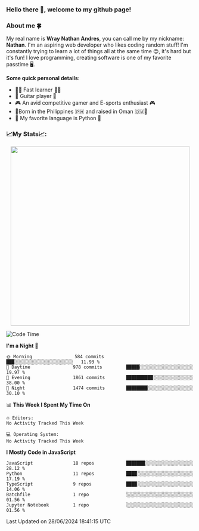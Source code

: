 ### **Hello there 👋, welcome to my github page!**

### **About me 🍀**

My real name is **Wray Nathan Andres**, you can call me by my nickname: **Nathan**. I'm an aspiring web developer who likes coding random stuff! I'm constantly trying to learn a lot of things all at the same time 😊, it's hard but it's fun! I love programming, creating software is one of my favorite passtime 🖥️.

<!-- <img src="https://pbs.twimg.com/media/FYEVH6GaAAE064l?format=jpg&name=medium" width="425" height="215" align="right" /> -->

**Some quick personal details**:

- 🚗💨 Fast learner 🚗💨
- 🎸 Guitar player 🎸
- 🎮 An avid competitive gamer and E-sports enthusiast 🎮
- 🐤Born in the Philippines 🇵🇭 and raised in Oman 🇴🇲🐤
- 🐍 My favorite language is Python 🐍

### **📈My Stats📈:**

<div style="display: flex; justify-content: center;">
    <img src="https://github-readme-stats.vercel.app/api?username=Ethea2&show_icons=true&count_private=true&theme=midnight-purple&hide_border=true" width="480"/>
    <!-- <img src="https://streak-stats.demolab.com?user=Ethea2&theme=midnight-purple&hide_border=true"/> -->
</div>

<!-- ### **⏲️This week I spent my time on⏲️:** -->
<!---->
<!-- ![Ethea's Waka Stats](https://github-readme-stats.vercel.app/api/wakatime?username=Ethea2&theme=midnight-purple&count_private=true&layout=compact) -->

<!--START_SECTION:waka-->
![Code Time](http://img.shields.io/badge/Code%20Time-575%20hrs%2054%20mins-blue)

**I'm a Night 🦉** 

```text
🌞 Morning                584 commits         ███░░░░░░░░░░░░░░░░░░░░░░   11.93 % 
🌆 Daytime                978 commits         █████░░░░░░░░░░░░░░░░░░░░   19.97 % 
🌃 Evening                1861 commits        ██████████░░░░░░░░░░░░░░░   38.00 % 
🌙 Night                  1474 commits        ████████░░░░░░░░░░░░░░░░░   30.10 % 
```


📊 **This Week I Spent My Time On** 

```text
🔥 Editors: 
No Activity Tracked This Week

💻 Operating System: 
No Activity Tracked This Week
```

**I Mostly Code in JavaScript** 

```text
JavaScript               18 repos            ███████░░░░░░░░░░░░░░░░░░   28.12 % 
Python                   11 repos            ████░░░░░░░░░░░░░░░░░░░░░   17.19 % 
TypeScript               9 repos             ████░░░░░░░░░░░░░░░░░░░░░   14.06 % 
Batchfile                1 repo              ░░░░░░░░░░░░░░░░░░░░░░░░░   01.56 % 
Jupyter Notebook         1 repo              ░░░░░░░░░░░░░░░░░░░░░░░░░   01.56 % 
```




 Last Updated on 28/06/2024 18:41:15 UTC
<!--END_SECTION:waka-->
